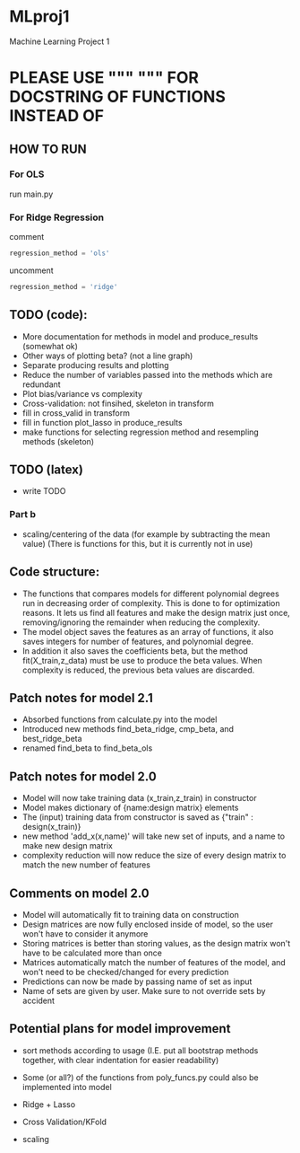 # MLproj1
Machine Learning Project 1

# PLEASE USE """  """ FOR DOCSTRING OF FUNCTIONS INSTEAD OF #

## HOW TO RUN

### For OLS
run main.py

### For Ridge Regression
comment

```python
regression_method = 'ols'
```
uncomment

```python
regression_method = 'ridge'
```

## TODO (code):

- More documentation for methods in model and produce_results (somewhat ok)
- Other ways of plotting beta? (not a line graph)
- Separate producing results and plotting
- Reduce the number of variables passed into the methods which are redundant
- Plot bias/variance vs complexity
- Cross-validation: not finsihed, skeleton in transform
- fill in cross_valid in transform
- fill in function plot_lasso in produce_results
- make functions for selecting regression method and resempling methods (skeleton)

## TODO (latex)
- write TODO

### Part b
- scaling/centering of the data (for example by subtracting the mean value) (There is functions for this, but it is currently not in use)

## Code structure:

- The functions that compares models for different polynomial degrees run in decreasing order of complexity. This is done to for optimization reasons. It lets us find all features and make the design matrix just once, removing/ignoring the remainder when reducing the complexity.
- The model object saves the features as an array of functions, it also saves integers for number of features, and polynomial degree.
- In addition it also saves the coefficients beta, but the method fit(X_train,z_data) must be use to produce the beta values. When complexity is reduced, the previous beta values are discarded.

## Patch notes for model 2.1
- Absorbed functions from calculate.py into the model
- Introduced new methods find_beta_ridge, cmp_beta, and best_ridge_beta
- renamed find_beta to find_beta_ols

## Patch notes for model 2.0
- Model will now take training data (x_train,z_train) in constructor
- Model makes dictionary of {name:design matrix} elements
- The (input) training data from constructor is saved as {"train" : design(x_train)}
- new method 'add_x(x,name)' will take new set of inputs, and a name to make new design matrix
- complexity reduction will now reduce the size of every design matrix to match the new number of features

## Comments on model 2.0
- Model will automatically fit to training data on construction
- Design matrices are now fully enclosed inside of model, so the user won't have to consider it anymore
- Storing matrices is better than storing values, as the design matrix won't have to be calculated more than once
- Matrices automatically match the number of features of the model, and won't need to be checked/changed for every prediction
- Predictions can now be made by passing name of set as input
- Name of sets are given by user. Make sure to not override sets by accident

## Potential plans for model improvement
- sort methods according to usage (I.E. put all bootstrap methods together, with clear indentation for easier readability)

- Some (or all?) of the functions from poly_funcs.py could also be implemented into model
- Ridge + Lasso
- Cross Validation/KFold
- scaling

